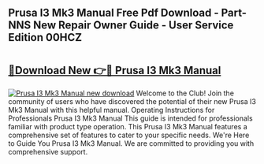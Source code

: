 ## Prusa I3 Mk3 Manual Free Pdf Download - Part-NNS New Repair Owner Guide - User Service Edition 00HCZ

# <h2><a href="http://cf10986.oget.top/?id=Prusa+I3+Mk3+Manual">🔗Download New 👉🔴 Prusa I3 Mk3 Manual</a></h2>

[![Prusa I3 Mk3 Manual new download](https://i.imgur.com/5g1atiW.png)](http://cf10986.oget.top/?id=Prusa+I3+Mk3+Manual)
Welcome to the Club! Join the community of users who have discovered the potential of their new Prusa I3 Mk3 Manual with this helpful manual. Operating Instructions for Professionals Prusa I3 Mk3 Manual This guide is intended for professionals familiar with product type operation. This Prusa I3 Mk3 Manual features a comprehensive set of features to cater to your specific needs. We're Here to Guide You Prusa I3 Mk3 Manual. We are committed to providing you with comprehensive support.
